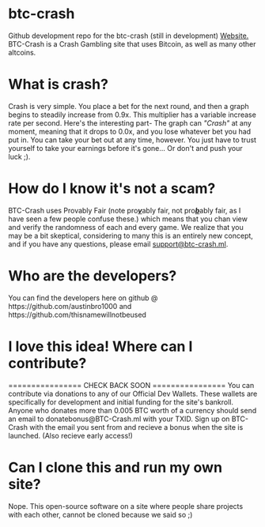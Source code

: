 # btc-crash
Github development repo for the btc-crash (still in development) <a href='http://btc-crash.ml'>Website.</a> BTC-Crash is a Crash Gambling site that uses Bitcoin, as well as many other altcoins. 
<h1>What is crash?</h1>
<p>Crash is very simple. You place a bet for the next round, and then a graph begins to steadily increase from 0.9x. This multiplier has a variable increase rate per second. Here's the interesting part- The graph can <i>"Crash"</i> at any moment, meaning that it drops to 0.0x, and you lose whatever bet you had put in. You can take your bet out at any time, however. You just have to trust yourself to take your earnings before it's gone... Or don't and push your luck ;).</p>

<h1>How do I know it's not a scam?</h1>

BTC-Crash uses Provably Fair (note pro<i><u><b>v</b></u></i>ably fair, not pro<u><b><i>b</i></b></u>ably fair, as I have seen a few people confuse these.) which means that you chan view and verify the randomness of each and every game. We realize that you may be a bit skeptical, considering to many this is an entirely new concept, and if you have any questions, please email support@btc-crash.ml.

<h1>Who are the developers?</h1>
You can find the developers here on github @ https://github.com/austinbro1000 and https://github.com/thisnamewillnotbeused

<h1>I love this idea! Where can I contribute?</h1>
================
CHECK BACK SOON
================
You can contribute via donations to any of our Official Dev Wallets. These wallets are specifically for development and initial funding for the site's bankroll. Anyone who donates more than 0.005 BTC worth of a currency should send an email to donatebonus@BTC-Crash.ml with your TXID. Sign up on BTC-Crash with the email you sent from and recieve a bonus when the site is launched. (Also recieve early access!)

<h1>Can I clone this and run my own site?</h1>
Nope. This open-source software on a site where people share projects with each other, cannot be cloned because we said so ;)
